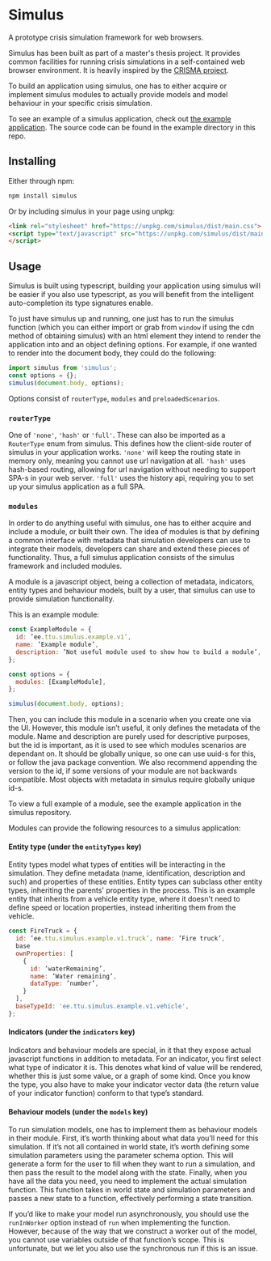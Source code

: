 # Simulus

A prototype crisis simulation framework for web browsers.


Simulus has been built as part of a master's thesis project. It provides common facilities for running crisis simulations in a self-contained web browser environment. It is heavily inspired by the [CRISMA project](http://www.crismaproject.eu/).


To build an application using simulus, one has to either acquire or implement simulus modules to actually provide models and model behaviour in your specific crisis simulation.

To see an example of a simulus application, check out [the example application](https://tankenstein.github.io/simulus). The source code can be found in the example directory in this repo.

## Installing

Either through npm:

```bash
npm install simulus
```

Or by including simulus in your page using unpkg:
```html
<link rel="stylesheet" href="https://unpkg.com/simulus/dist/main.css">
<script type="text/javascript" src="https://unpkg.com/simulus/dist/main.js">
</script>
```

## Usage

Simulus is built using typescript, building your application using simulus will be easier if you also use typescript, as you will benefit from the intelligent auto-completion its type signatures enable.


To just have simulus up and running, one just has to run the simulus function (which you can either import or grab from `window` if using the cdn method of obtaining simulus) with an html element they intend to render the application into and an object defining options. For example, if one wanted to render into the document body, they could do the following:

```javascript
import simulus from 'simulus';
const options = {};
simulus(document.body, options);
```

Options consist of `routerType`, `modules` and `preloadedScenarios`.

### `routerType`

One of `'none'`, `'hash'` or `'full'`. These can also be imported as a `RouterType` enum from simulus. This defines how the client-side router of simulus in your application works. `'none'` will keep the routing state in memory only, meaning you cannot use url navigation at all. `'hash'` uses hash-based routing, allowing for url navigation without needing to support SPA-s in your web server. `'full'` uses the history api, requiring you to set up your simulus application as a full SPA.

### `modules`

In order to do anything useful with simulus, one has to either acquire and include a module, or built their own. The idea of modules is that by defining a common interface with metadata that simulation developers can use to integrate their models, developers can share and extend these pieces of functionality. Thus, a full simulus application consists of the simulus framework and included modules.

A module is a javascript object, being a collection of metadata, indicators, entity types and behaviour models, built by a user, that simulus can use to provide simulation functionality.

This is an example module:
```javascript
const ExampleModule = {
  id: ’ee.ttu.simulus.example.v1’,
  name: ’Example module’,
  description: ’Not useful module used to show how to build a module’,
};

const options = {
  modules: [ExampleModule],
};

simulus(document.body, options);
```

Then, you can include this module in a scenario when you create one via the UI. However, this module isn’t useful, it only defines the metadata of the module. Name and description are purely used for descriptive purposes, but the id is important, as it is used to see which modules scenarios are dependant on. It should be globally unique, so one can use uuid-s for this, or follow the java package convention. We also recommend appending the version to the id, if some versions of your module are not backwards compatible. Most objects with metadata in simulus require globally unique id-s.


To view a full example of a module, see the example application in the simulus repository.


Modules can provide the following resources to a simulus application:

#### Entity type (under the `entityTypes` key)

Entity types model what types of entities will be interacting in the simulation. They define metadata (name, identification, description and such) and properties of these entities. Entity types can subclass other entity types, inheriting the parents' properties in the process. This is an example entity that inherits from a vehicle entity type, where it doesn't need to define speed or location properties, instead inheriting them from the vehicle.

```javascript
const FireTruck = {
  id: ’ee.ttu.simulus.example.v1.truck’, name: ’Fire truck’,
  base
  ownProperties: [
    {
      id: ’waterRemaining’,
      name: ’Water remaining’,
      dataType: ’number’,
    }
  ],
  baseTypeId: 'ee.ttu.simulus.example.v1.vehicle',
};
```

#### Indicators (under the `indicators` key)

Indicators and behaviour models are special, in it that they expose actual javascript functions in addition to metadata. For an indicator, you first select what type of indicator it is. This denotes what kind of value will be rendered, whether this is just some value, or a graph of some kind. Once you know the type, you also have to make your indicator vector data (the return value of your indicator function) conform to that type’s standard.

#### Behaviour models (under the `models` key)

To run simulation models, one has to implement them as behaviour models in their module. First, it’s worth thinking about what data you’ll need for this simulation. If it’s not all contained in world state, it’s worth defining some simulation parameters using the parameter schema option. This will generate a form for the user to fill when they want to run a simulation, and then pass the result to the model along with the state. Finally, when you have all the data you need, you need to implement the actual simulation function. This function takes in world state and simulation parameters and passes a new state to a function, effectively performing a state transition.


If you’d like to make your model run asynchronously, you should use the `runInWorker` option instead of `run` when implementing the function. However, because of the way that we construct a worker out of the model, you cannot use variables outside of that function’s scope. This is unfortunate, but we let you also use the synchronous run if this is an issue.

